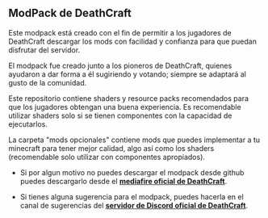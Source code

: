 ## ModPack de DeathCraft

Este modpack está creado con el fin de permitir a los jugadores de DeathCraft descargar los mods con facilidad y confianza para que puedan disfrutar del servidor.

El modpack fue creado junto a los pioneros de DeathCraft, quienes ayudaron a dar forma a él sugiriendo y votando; siempre se adaptará al gusto de la comunidad.

Este repositorio contiene shaders y resource packs recomendados para que los jugadores obtengan una buena experiencia. Es recomendable utilizar shaders solo si se tienen componentes con la capacidad de ejecutarlos.

La carpeta "mods opcionales" contiene mods que puedes implementar a tu minecraft para tener mejor calidad, algo así como los shaders (recomendable solo utilizar con componentes apropiados).

- Si por algun motivo no puedes descargar el modpack desde github puedes descargarlo desde el [**mediafire oficial de DeathCraft**](https://www.mediafire.com/file/fb9esgebm8xp8qj/DeathCraft-main.zip/file).

- Si tienes alguna sugerencia para el modpack, puedes hacerla en el canal de sugerencias del [**servidor de Discord oficial de DeathCraft**](https://discord.gg/8Wgc9ftGg7).
